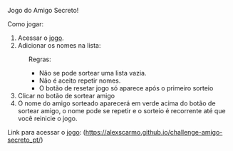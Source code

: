 Jogo do Amigo Secreto!

Como jogar:
<ol>
  <li>Acessar o <a href="https://alexscarmo.github.io/challenge-amigo-secreto_pt/">jogo</a>.</li>
  <li>Adicionar os nomes na lista:</li>
   <ul>
    Regras:
     <ul>
     <li>Não se pode sortear uma lista vazia.</li>
     <li>Não é aceito repetir nomes.</li>
     <li>O botão de resetar jogo só aparece após o primeiro sorteio</li>
     </ul>
  </ul>
  <li>Clicar no botão de sortear amigo</li>
  <li>O nome do amigo sorteado aparecerá em verde acima do botão de sortear amigo, o nome pode se repetir e o sorteio é recorrente até que você reinicie o jogo.</li>
</ol>

Link para acessar o <a href="https://alexscarmo.github.io/challenge-amigo-secreto_pt/">jogo</a>: (https://alexscarmo.github.io/challenge-amigo-secreto_pt/)
